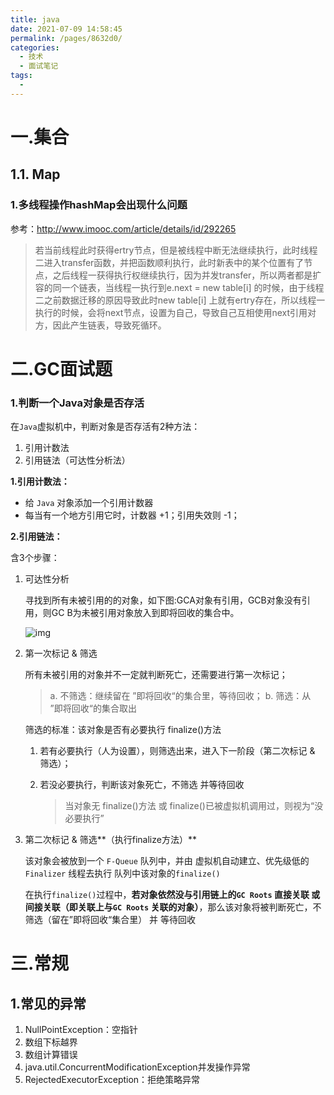 ```yaml
---
title: java
date: 2021-07-09 14:58:45
permalink: /pages/8632d0/
categories:
  - 技术
  - 面试笔记
tags:
  - 
---
```

# 一.集合

## 1.1. Map

### 1.多线程操作hashMap会出现什么问题

参考：http://www.imooc.com/article/details/id/292265

> 若当前线程此时获得ertry节点，但是被线程中断无法继续执行，此时线程二进入transfer函数，并把函数顺利执行，此时新表中的某个位置有了节点，之后线程一获得执行权继续执行，因为并发transfer，所以两者都是扩容的同一个链表，当线程一执行到e.next = new table[i] 的时候，由于线程二之前数据迁移的原因导致此时new table[i] 上就有ertry存在，所以线程一执行的时候，会将next节点，设置为自己，导致自己互相使用next引用对方，因此产生链表，导致死循环。

# 二.GC面试题

### 1.判断一个Java对象是否存活

 在`Java`虚拟机中，判断对象是否存活有2种方法：

1. 引用计数法
2. 引用链法（可达性分析法）

**1.引用计数法：**

- 给 `Java` 对象添加一个引用计数器
- 每当有一个地方引用它时，计数器 +1；引用失效则 -1；

**2.引用链法：**

含3个步骤：

1. 可达性分析

   寻找到所有未被引用的的对象，如下图:GCA对象有引用，GCB对象没有引用，则GC B为未被引用对象放入到即将回收的集合中。

   ![img](https://cdn.jsdelivr.net/gh/wangchangyin/images@main/hand/AHR0CH~1.WEB)

2. 第一次标记 & 筛选

   所有未被引用的对象并不一定就判断死亡，还需要进行第一次标记；

   > a. 不筛选：继续留在 ”即将回收“的集合里，等待回收；
   > b. 筛选：从 ”即将回收“的集合取出

   筛选的标准：该对象是否有必要执行 finalize()方法

   1. 若有必要执行（人为设置），则筛选出来，进入下一阶段（第二次标记 & 筛选）；

   2. 若没必要执行，判断该对象死亡，不筛选 并等待回收

      > 当对象无 finalize()方法 或 finalize()已被虚拟机调用过，则视为“没必要执行”

3. 第二次标记 & 筛选**（执行finalize方法）**

   该对象会被放到一个 `F-Queue` 队列中，并由 虚拟机自动建立、优先级低的`Finalizer` 线程去执行 队列中该对象的`finalize()`

   在执行`finalize()`过程中，**若对象依然没与引用链上的`GC Roots` 直接关联 或 间接关联（即关联上与`GC Roots` 关联的对象）**，那么该对象将被判断死亡，不筛选（留在”即将回收“集合里） 并 等待回收

# 三.常规

## 1.常见的异常

1. NullPointException：空指针
2. 数组下标越界
3. 数组计算错误
4. java.util.ConcurrentModificationException并发操作异常
5. RejectedExecutorException：拒绝策略异常
